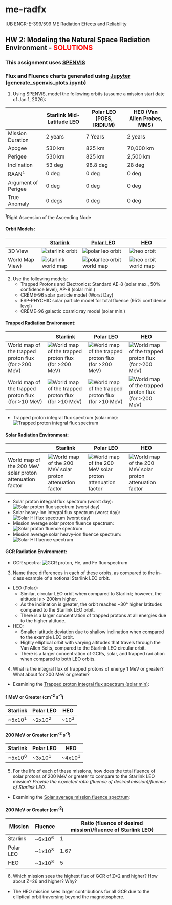 # me-radfx
IUB ENGR-E-399/599 ME Radiation Effects and Reliability
##  HW 2: Modeling the Natural Space Radiation Environment - <span style="color: red"> SOLUTIONS </span>
### This assignment uses [SPENVIS](https://www.spenvis.oma.be)
### Flux and Fluence charts generated using [Jupyter (generate_spenvis_plots.ipynb)](./generate_spenvis_plots.ipynb)
1. Using SPENVIS, model the following orbits (assume a mission start date of Jan 1, 2026):

||Starlink Mid-Latitude LEO|Polar LEO (POES, IRIDIUM)|HEO (Van Allen Probes, MMS)|
|--|--|--|--|
|Mission Duration|2 years|7 Years|2 years|
|Apogee|530 km|825 km|70,000 km|
|Perigee|530 km|825 km|2,500 km|
|Inclination|53 deg|98.8 deg|28 deg|
|RAAN<sup>1</sup>|0 deg|0 deg|0 deg|
|Argument of Perigee|0 deg|0 deg|0 deg|
|True Anomaly|0 degs|0 deg|0 deg|

<sup>1</sup>Right Ascension of the Ascending Node

#### Orbit Models:
||[Starlink](./HW_02_Solutions/P1ex-orbit.html)|[Polar LEO](./HW_02_Solutions/P1A-orbit.html)|[HEO](./HW_02_Solutions/P1B-orbit.html)|
|--|--|--|--|
|3D View|![starlink orbit](./HW_02_Solutions/P1ex-orbit.png)|![polar leo orbit](./HW_02_Solutions/P1A-orbit.png)|![heo orbit](./HW_02_Solutions/P1B-orbit.png)|
|World Map View)|![starlink world map](./HW_02_Solutions/P1ex-orbit_map.png)|![polar leo orbit world map](./HW_02_Solutions/P1A-orbit-worldmap.png)|![heo orbit world map](./HW_02_Solutions/P1B-orbit-worldmap.png)|

2. Use the following models:
	- Trapped Protons and Electronics: Standard AE-8 (solar max., 50% confidence level), AP-8 (solar min.)
	- CRÉME-96 solar particle model (Worst Day)
	- ESP-PHYCHIC solar particle model for total fluence (95% confidence level)
	- CRÉME-96 galactic cosmic ray model (solar min.)

#### Trapped Radiation Environment:
||Starlink|Polar LEO|HEO|
|--|--|--|--|
|World map of the trapped proton flux (for >200 MeV)|![World map of the trapped proton flux (for >200 MeV)](./HW_02_Solutions/P2ex-proton200MeV-worldmap.png)|![World map of the trapped proton flux (for >200 MeV)](./HW_02_Solutions/P2A-proton200MeV-worldmap.png)|![World map of the trapped proton flux (for >200 MeV)](./HW_02_Solutions/P2B-proton200MeV-worldmap.png)|
|World map of the trapped proton flux (for >10 MeV)|![World map of the trapped proton flux (for >10 MeV)](./HW_02_Solutions/P2ex-proton10MeV-worldmap.png)|![World map of the trapped proton flux (for >10 MeV)](./HW_02_Solutions/P2A-proton10MeV-worldmap.png)|![World map of the trapped proton flux (for >200 MeV)](./HW_02_Solutions/P2B-proton10MeV-worldmap.png)|

* Trapped proton integral flux spectrum (solar min): ![Trapped proton integral flux spectrum](./trapped_proton_integral_flux_loglog.png)

#### Solar Radiation Environment:
||Starlink|Polar LEO|HEO|
|--|--|--|--|
|World map of the 200 MeV solar proton attenuation factor|![World map of the 200 MeV solar proton attenuation factor](./HW_02_Solutions/P3ex-proton_sepflare_map-200MeV.png)|![World map of the 200 MeV solar proton attenuation factor](./HW_02_Solutions/P3A-proton_sepflare_map-200MeV.png)|![World map of the 200 MeV solar proton attenuation factor](./HW_02_Solutions/P3B-proton_sepflare_map-200MeV.png)|

* Solar proton integral flux spectrum (worst day): ![Solar proton flux spectrum (worst day)](./solar_proton_integral_flux_loglog.png)
* Solar heavy-ion integral flux spectrum (worst day): ![Solar HI flux spectrum (worst day)](./solar_hi_integral_flux_loglog.png)
* Mission average solar proton fluence spectrum: ![Solar proton fluence spectrum](./solar_proton_integral_fluence_loglog.png)
* Mission average solar heavy-ion fluence spectrum: ![Solar HI fluence spectrum](./solar_hi_integral_fluence_loglog.png)

#### GCR Radiation Environment:
* GCR spectra: ![GCR proton, He, and Fe flux spectrum](./gcr_hi_integral_flux_loglog.png)

3. Name three differences in each of these orbits, as compared to the in-class example of a notional Starlink LEO orbit.
* LEO (Polar):
	- Similar, circular LEO orbit when compared to Starlink; however, the altitude is > 200km higher.
	- As the inclination is greater, the orbit reaches ~30° higher latitudes compared to the Starlink LEO orbit.
	- There is a larger concentration of trapped protons at all energies due to the higher altitude.
* HEO:
	- Smaller latitude deviation due to shallow inclination when compared to the example LEO orbit.
	- Highly elliptical orbit with varying altitudes that travels through the Van Allen Belts, compared to the Starlink LEO circular orbit.
	- There is a larger concentration of GCRs, solar, and trapped radiation when compared to both LEO orbits.

4. What is the integral flux of trapped protons of energy 1 MeV or greater?  What about for 200 MeV or greater?

- Examining the [Trapped proton integral flux spectrum (solar min)](#trapped-radiation-environment): 
#### 1 MeV or Greater (cm<sup>-2</sup> s<sup>-1</sup>)
|Starlink|Polar LEO|HEO|
|--|--|--|
|~5x10<sup>1</sup>|~2x10<sup>2</sup>|~10<sup>3</sup>|

#### 200 MeV or Greater (cm<sup>-2</sup> s<sup>-1</sup>)
|Starlink|Polar LEO|HEO|
|--|--|--|
|~5x10<sup>0</sup>|~3x10<sup>1</sup>|~4x10<sup>1</sup>|

5. For the life of each of these missions, how does the total fluence of solar protons of 200 MeV or greater to compare to the Starlink LEO mission?  _Provide the expected ratio (fluence of desired mission)/fluence of Starlink LEO._

- Examining the [Solar average mission fluence spectrum](#solar-radiation-environment): 

#### 200 MeV or Greater (cm<sup>-2</sup>)
|Mission|Fluence|Ratio (fluence of desired mission)/fluence of Starlink LEO)|
|--|--|--|
|Starlink|~6x10<sup>6</sup>|1|
|Polar LEO|~1x10<sup>8</sup>|1.67|
|HEO|~3x10<sup>8</sup>|5|

6. Which mission sees the highest flux of GCR of Z=2 and higher?  How about Z=26 and higher? Why?
* The HEO mission sees larger contributions for all GCR due to the elliptical orbit traversing beyond the magnetosphere.